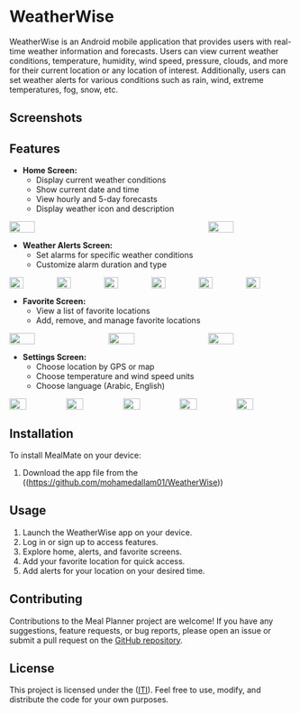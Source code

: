 # WeatherWise

WeatherWise is an Android mobile application that provides users with real-time weather information and forecasts. Users can view current weather conditions, temperature, humidity, wind speed, pressure, clouds, and more for their current location or any location of interest. Additionally, users can set weather alerts for various conditions such as rain, wind, extreme temperatures, fog, snow, etc.

## Screenshots


## Features

- **Home Screen:**
  - Display current weather conditions
  - Show current date and time
  - View hourly and 5-day forecasts
  - Display weather icon and description
<div style="display:flex; justify-content:space-between;">
    <img src="https://i.imgur.com/yrxeX5n.jpeg" width="30%">
    <img src="https://i.imgur.com/gNpDsKi.jpeg" width="30%">
</div>

- **Weather Alerts Screen:**
  - Set alarms for specific weather conditions
  - Customize alarm duration and type
 
<div style="display:flex; justify-content:space-between;">
    <img src="https://i.imgur.com/rkU7TxM.jpeg" width="30%">
    <img src="https://i.imgur.com/5lJCTw3.jpeg" width="30%">
    <img src="https://i.imgur.com/IPv0eJN.jpeg" width="30%">
    <img src="https://i.imgur.com/fqa6hlv.jpeg" width="30%">
    <img src="https://i.imgur.com/sqtNzeK.jpeg" width="30%">
    <img src="https://i.imgur.com/CWfabS4.jpeg" width="30%">

</div>

- **Favorite Screen:**
  - View a list of favorite locations
  - Add, remove, and manage favorite locations
    
<div style="display:flex; justify-content:space-between;">
    <img src="https://i.imgur.com/Ci8FFyR.jpeg" width="30%">
    <img src="https://i.imgur.com/mp8zGBc.jpeg" width="30%">
    <img src="https://i.imgur.com/HpOd9GD.jpeg" width="30%">
</div>
 
- **Settings Screen:**
  - Choose location by GPS or map
  - Choose temperature and wind speed units
  - Choose language (Arabic, English)
    
<div style="display:flex; justify-content:space-between;">
    <img src="https://i.imgur.com/eHYiUUf.jpeg" width="30%">
    <img src="https://i.imgur.com/kFIPxPb.jpeg" width="30%">
    <img src="https://i.imgur.com/Q6CkJzc.jpeg" width="30%">
    <img src="https://i.imgur.com/D2jqZ58.jpeg" width="30%">
    <img src="https://i.imgur.com/cwZKTcy.jpeg" width="30%">
</div>

## Installation

To install MealMate on your device:

1. Download the app file from the ((https://github.com/mohamedallam01/WeatherWise))
## Usage

1. Launch the WeatherWise app on your device.
2. Log in or sign up to access features.
3. Explore home, alerts, and favorite screens.
4. Add your favorite location for quick access.
5. Add alerts for your location on your desired time.

## Contributing

Contributions to the Meal Planner project are welcome! If you have any suggestions, feature requests, or bug reports, please open an issue or submit a pull request on the [GitHub repository](https://github.com/mohamedallam01/WeatherWise).
## License

This project is licensed under the ([ITI](https://iti.gov.eg/)). Feel free to use, modify, and distribute the code for your own purposes.
